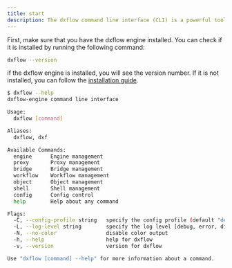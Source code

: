 ```yaml
---
title: start
description: The dxflow command line interface (CLI) is a powerful tool that allows you to interact with the dxflow engine directly from your terminal. It provides a wide range of commands for managing workflows, files, and system operations.
---
```


First, make sure that you have the dxflow engine installed. You can check if it is installed by running the following command:

```bash
dxflow --version
```

if the dxflow engine is installed, you will see the version number. If it is not installed, you can follow the [installation guide](/getting-started/installation).


```bash
$ dxflow --help
dxflow-engine command line interface

Usage:
  dxflow [command]

Aliases:
  dxflow, dxf

Available Commands:
  engine      Engine management
  proxy       Proxy management
  bridge      Bridge management
  workflow    Workflow management
  object      Object management
  shell       Shell management
  config      Config control
  help        Help about any command

Flags:
  -C, --config-profile string   specify the config profile (default "default")
  -L, --log-level string        specify the log level [debug, error, disabled] (default "disabled")
  -N, --no-color                disable color output
  -h, --help                    help for dxflow
  -v, --version                 version for dxflow

Use "dxflow [command] --help" for more information about a command.
```
